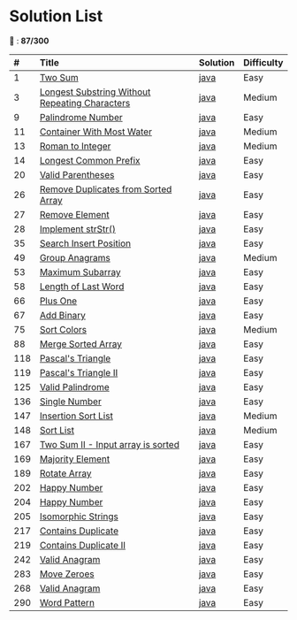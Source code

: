 # Solution List

:construction: : **87/300**

| #    | Title                                                          | Solution                         | Difficulty                       |
| :--- | :------------------------------------------------------------- | :------------------------------- | :------------------------------- |
| 1    | [Two Sum][leetcode-url_1] 		                                | [java][java_1]  | Easy
| 3    | [Longest Substring Without Repeating Characters][leetcode-url_3] | [java][java_3]                        | Medium
| 9   | [Palindrome Number ][leetcode-url_9]                     | [java][java_9]                       | Easy           
| 11   | [Container With Most Water ][leetcode-url_11]                     | [java][java_11]                       | Medium
| 13   | [Roman to Integer ][leetcode-url_13]                     | [java][java_13]                       | Medium
| 14   | [Longest Common Prefix ][leetcode-url_14]                     | [java][java_14]                       | Easy
| 20   | [Valid Parentheses   ][leetcode-url]                           | [java][java_20] | Easy
| 26   | [Remove Duplicates from Sorted Array ][leetcode-url]           | [java][java_26] | Easy
| 27   | [Remove Element ][leetcode-url]                                | [java][java_27] | Easy
| 28   | [Implement strStr()][leetcode-url_28]                          | [java][java_28] | Easy
| 35   | [Search Insert Position ][leetcode-url]                        | [java][java_35] | Easy
| 49   | [Group Anagrams ][leetcode-url]                                | [java][java_49] | Medium
| 53   | [Maximum Subarray][leetcode-url_53]                         | [java][java_53] | Easy
| 58   | [Length of Last Word][leetcode-url_58]                         | [java][java_58] | Easy
| 66   | [Plus One][leetcode-url_66]                                  | [java][java_66] | Easy
| 67   | [Add Binary][leetcode-url_67]                                  | [java][java_67] | Easy
| 75   | [Sort Colors ][leetcode-url]                                   | [java][java_75] | Medium
| 88   | [Merge Sorted Array ][leetcode-url]                            | [java][java_88] | Easy
| 118  | [Pascal's Triangle][leetcode-url_118]                          | [java][java_118] | Easy
| 119  | [Pascal's Triangle II][leetcode-url_119]                       | [java][java_119] | Easy
| 125  | [Valid Palindrome ][leetcode-url_125]                          | [java][java_125] | Easy
| 136  | [Single Number ][leetcode-url]                                 | [java][java_136] | Easy
| 147  | [Insertion Sort List   ][leetcode-url]                         | [java][java_147] | Medium
| 148  | [Sort List  ][leetcode-url]                                    | [java][java_148] | Medium
| 167  | [Two Sum II - Input array is sorted   ][leetcode-url]          | [java][java_167]  | Easy
| 169  | [Majority Element ][leetcode-url_169]                          | [java][java_169]  | Easy
| 189  | [Rotate Array ][leetcode-url_189]                              | [java][java_189]  | Easy
| 202  | [Happy Number ][leetcode-url]                                  | [java][java_202]  | Easy
| 204  | [Happy Number ][leetcode-url_204]                              | [java][java_204]  | Easy
| 205  | [Isomorphic Strings ][leetcode-url]                            | [java][java_205]  | Easy
| 217  | [Contains Duplicate][leetcode-url]                             | [java][java_217]  | Easy
| 219  | [Contains Duplicate II ][leetcode-url]                         | [java][java_219]  | Easy
| 242  | [Valid Anagram ][leetcode-url]                                 | [java][java_242]  | Easy
| 283  | [Move Zeroes   ][leetcode-url_283]                             | [java][java_283]  | Easy
| 268  | [Valid Anagram ][leetcode-url_268]                             | [java][java_268]  | Easy
| 290  | [Word Pattern ][leetcode-url_290]                              | [java][java_290]  | Easy

[leetcode-url]: https://leetcode.com/problemset/all/
[java_1]: https://github.com/linj2n/LeetCode/tree/master/java/src/main/java/_1
[leetcode-url_1]: https://leetcode.com/problems/two-sum/description/
[java_3]: https://github.com/linj2n/LeetCode/tree/master/java/src/main/java/_3
[leetcode-url_3]: https://leetcode.com/problems/longest-substring-without-repeating-characters/
[java_9]: https://github.com/linj2n/LeetCode/tree/master/java/src/main/java/_9
[leetcode-url_9]: https://leetcode.com/problems/palindrome-number/description/
[Java_11]: https://github.com/linj2n/LeetCode/tree/master/java/src/main/java/_11
[leetcode-url_11]: https://leetcode.com/problems/container-with-most-water/
[Java_13]: https://github.com/linj2n/LeetCode/tree/master/java/src/main/java/_13
[leetcode-url_13]: https://leetcode.com/problems/roman-to-integer/
[Java_14]: https://github.com/linj2n/LeetCode/tree/master/java/src/main/java/_14
[leetcode-url_14]: https://leetcode.com/problems/longest-common-prefix/
[Java_20]: https://github.com/linj2n/LeetCode/tree/master/java/src/main/java/_20
[Java_26]: https://github.com/linj2n/LeetCode/tree/master/java/src/main/java/_26
[java_27]: https://github.com/linj2n/LeetCode/tree/master/java/src/main/java/_27
[java_28]: https://github.com/linj2n/LeetCode/tree/master/java/src/main/java/_27
[leetcode-url_28]: https://leetcode.com/problems/implement-strstr/description/
[java_35]: https://github.com/linj2n/LeetCode/tree/master/java/src/main/java/_35
[leetcode-url_35]: https://leetcode.com/problems/search-insert-position/description/
[java_49]: https://github.com/linj2n/LeetCode/tree/master/java/src/main/java/_49
[java_53]: https://github.com/linj2n/LeetCode/tree/master/java/src/main/java/_53
[leetcode-url_53]: https://leetcode.com/problems/maximum-subarray/description/
[java_58]: https://github.com/linj2n/LeetCode/tree/master/java/src/main/java/_58
[leetcode-url_58]: https://leetcode.com/problems/search-insert-position/description/
[java_66]: https://github.com/linj2n/LeetCode/tree/master/java/src/main/java/_66
[leetcode-url_66]: https://leetcode.com/problems/plus-one/
[java_67]: https://github.com/linj2n/LeetCode/tree/master/java/src/main/java/_67
[leetcode-url_67]: https://leetcode.com/problems/add-binary/description/
[java_75]: https://github.com/linj2n/LeetCode/tree/master/java/src/main/java/_75
[java_88]: https://github.com/linj2n/LeetCode/tree/master/java/src/main/java/_88
[java_118]: https://github.com/linj2n/LeetCode/tree/master/java/src/main/java/_118
[leetcode-url_118]: https://leetcode.com/problems/pascals-triangle/
[java_119]: https://github.com/linj2n/LeetCode/tree/master/java/src/main/java/_119
[leetcode-url_119]: https://leetcode.com/problems/pascals-triangle-ii/
[java_125]: https://github.com/linj2n/LeetCode/tree/master/java/src/main/java/_125
[leetcode-url_125]: https://leetcode.com/problems/valid-palindrome/
[java_136]: https://github.com/linj2n/LeetCode/tree/master/java/src/main/java/_136
[java_147]: https://github.com/linj2n/LeetCode/tree/master/java/src/main/java/_147
[java_148]: https://github.com/linj2n/LeetCode/tree/master/java/src/main/java/_148
[java_167]: https://github.com/linj2n/LeetCode/tree/master/java/src/main/java/_167
[java_169]: https://github.com/linj2n/LeetCode/tree/master/java/src/main/java/_169
[leetcode-url_169]: https://leetcode.com/problems/majority-element
[java_189]: https://github.com/linj2n/LeetCode/tree/master/java/src/main/java/_189
[leetcode-url_189]: https://leetcode.com/problems/rotate-array
[java_202]: https://github.com/linj2n/LeetCode/tree/master/java/src/main/java/_202
[java_204]: https://github.com/linj2n/LeetCode/tree/master/java/src/main/java/_204
[leetcode-url_204]: https://leetcode.com/problems/count-primes
[java_205]: https://github.com/linj2n/LeetCode/tree/master/java/src/main/java/_205
[java_217]: https://github.com/linj2n/LeetCode/tree/master/java/src/main/java/_217
[java_219]: https://github.com/linj2n/LeetCode/tree/master/java/src/main/java/_219
[java_242]: https://github.com/linj2n/LeetCode/tree/master/java/src/main/java/_242
[java_283]: https://github.com/linj2n/LeetCode/tree/master/java/src/main/java/_242
[leetcode-url_283]: https://leetcode.com/problems/move-zeroes
[java_268]: https://github.com/linj2n/LeetCode/tree/master/java/src/main/java/_268
[leetcode-url_268]: https://leetcode.com/problems/missing-number
[java_290]: https://github.com/linj2n/LeetCode/tree/master/java/src/main/java/_290
[leetcode-url_290]: https://leetcode.com/problems/word-pattern
